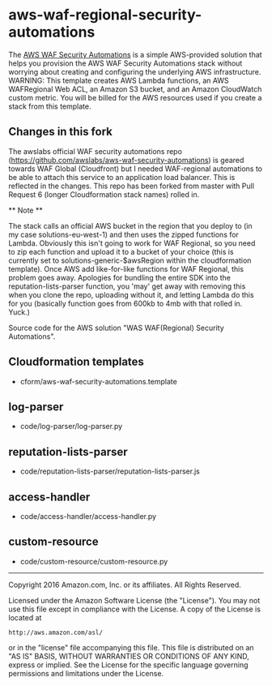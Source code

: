 # aws-waf-regional-security-automations

The [AWS WAF Security Automations](https://aws.amazon.com/answers/security/aws-waf-security-automations/) is a simple AWS-provided solution that helps you provision the AWS WAF Security Automations stack without worrying about creating and configuring the underlying AWS infrastructure. WARNING: This template creates AWS Lambda functions, an AWS WAFRegional Web ACL, an Amazon S3 bucket, and an Amazon CloudWatch custom metric. You will be billed for the AWS resources used if you create a stack from this template.

## Changes in this fork

The awslabs official WAF security automations repo (https://github.com/awslabs/aws-waf-security-automations) is geared towards WAF Global (Cloudfront) but I needed WAF-regional automations to be able to attach this service to an application load balancer. This is reflected in the changes. This repo has been forked from master with Pull Request 6 (longer Cloudformation stack names) rolled in.

** Note **

The stack calls an official AWS bucket in the region that you deploy to (in my case solutions-eu-west-1) and then uses the zipped functions for Lambda. Obviously this isn't going to work for WAF Regional, so you need to zip each function and upload it to a bucket of your choice (this is currently set to solutions-generic-$awsRegion within the cloudformation template). Once AWS add like-for-like functions for WAF Regional, this problem goes away.
Apologies for bundling the entire SDK into the reputation-lists-parser function, you 'may' get away with removing this when you clone the repo, uploading without it, and letting Lambda do this for you (basically function goes from 600kb to 4mb with that rolled in. Yuck.)

Source code for the AWS solution "WAS WAF(Regional) Security Automations".

## Cloudformation templates

- cform/aws-waf-security-automations.template

## log-parser

- code/log-parser/log-parser.py

## reputation-lists-parser

- code/reputation-lists-parser/reputation-lists-parser.js

## access-handler

- code/access-handler/access-handler.py

## custom-resource

- code/custom-resource/custom-resource.py

***

Copyright 2016 Amazon.com, Inc. or its affiliates. All Rights Reserved.

Licensed under the Amazon Software License (the "License"). You may not use this file except in compliance with the License. A copy of the License is located at

    http://aws.amazon.com/asl/

or in the "license" file accompanying this file. This file is distributed on an "AS IS" BASIS, WITHOUT WARRANTIES OR CONDITIONS OF ANY KIND, express or implied. See the License for the specific language governing permissions and limitations under the License.

